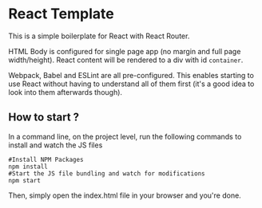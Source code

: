 # React Template

This is a simple boilerplate for React with React Router.

HTML Body is configured for single page app (no margin and full page width/height). React content will be rendered to a div with id `container`.

Webpack, Babel and ESLint are all pre-configured. This enables starting to use React without having to understand all of them first (it's a good idea to look into them afterwards though).

## How to start ?

In a command line, on the project level, run the following commands to install and watch the JS files 

```{.sh}
#Install NPM Packages
npm install
#Start the JS file bundling and watch for modifications
npm start
```

Then, simply open the index.html file in your browser and you're done.

